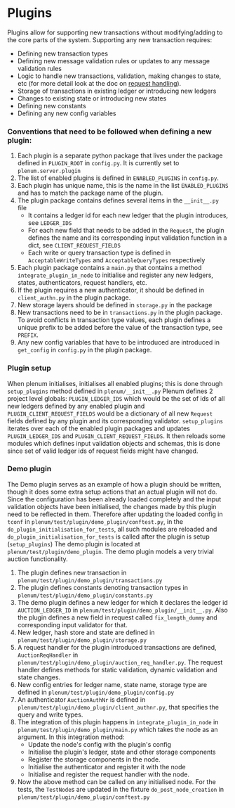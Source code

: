 # Plugins

Plugins allow for supporting new transactions without modifying/adding to the core parts of the system. 
Supporting any new transaction requires:
-   Defining new transaction types
-   Defining new message validation rules or updates to any message validation rules
-   Logic to handle new transactions, validation, making changes to state, etc (for more detail look at the doc on [request handling](request_handling.md)).
-   Storage of transactions in existing ledger or introducing new ledgers
-   Changes to existing state or introducing new states  
-   Defining new constants
-   Defining any new config variables


### Conventions that need to be followed when defining a new plugin:
1. Each plugin is a separate python package that lives under the package defined in `PLUGIN_ROOT` in `config.py`. It is currently set to `plenum.server.plugin`
2. The list of enabled plugins is defined in `ENABLED_PLUGINS` in `config.py`.
3. Each plugin has unique name, this is the name in the list `ENABLED_PLUGINS` and has to match the package name of the plugin.
4. The plugin package contains defines several items in the `__init__.py` file
    -   It contains a ledger id for each new ledger that the plugin introduces, see `LEDGER_IDS`
    -   For each new field that needs to be added in the `Request`, the plugin defines the name and its corresponding input validation function in a dict, see `CLIENT_REQUEST_FIELDS`
    -   Each write or query transaction type is defined in `AcceptableWriteTypes` and `AcceptableQueryTypes` respectively
5. Each plugin package contains a `main.py` that contains a method `integrate_plugin_in_node` to initialise and register any new ledgers, states, authenticators, 
    request handlers, etc.
6. If the plugin requires a new authenticator, it should be defined in `client_authn.py` in the plugin package.
7. New storage layers should be defined in `storage.py` in the package
8. New transactions need to be in `transactions.py` in the plugin package. To avoid conflicts in transaction type values, each plugin defines a unique prefix to be added before 
    the value of the transaction type, see `PREFIX`.
9. Any new config variables that have to be introduced are introduced in `get_config` in `config.py` in the plugin package.


### Plugin setup
When plenum initialises, initialises all enabled plugins; this is done through `setup_plugins` method defined in `plenum/__init__.py` Plenum defines 2 project level globals:
`PLUGIN_LEDGER_IDS` which would be the set of ids of all new ledgers defined by any enabled plugin and `PLUGIN_CLIENT_REQUEST_FIELDS` would be a dictionary of all new `Request` fields
defined by any plugin and its corresponding validator.
`setup_plugins` iterates over each of the enabled plugin packages and updates `PLUGIN_LEDGER_IDS` and `PLUGIN_CLIENT_REQUEST_FIELDS`. 
It then reloads some modules which defines input validation objects and schemas, this is done since set of valid ledger ids of request fields might have changed.


### Demo plugin
The Demo plugin serves as an example of how a plugin should be written, though it does some extra setup actions that an actual plugin will not do.
Since the configuration has been already loaded completely and the input validation objects have been initialised, the changes made by this plugin need to be reflected in them.
Therefore after updating the loaded config in `tconf` in `plenum/test/plugin/demo_plugin/conftest.py`, in the `do_plugin_initialisation_for_tests`, all such modules are reloaded and `do_plugin_initialisation_for_tests` is called after the plugin is setup (`setup_plugins`) 
The demo plugin is located at `plenum/test/plugin/demo_plugin`. The demo plugin models a very trivial auction functionality.
1. The plugin defines new transaction in `plenum/test/plugin/demo_plugin/transactions.py`
2. The plugin defines constants denoting transaction types in `plenum/test/plugin/demo_plugin/constants.py`
3. The demo plugin defines a new ledger for which it declares the ledger id `AUCTION_LEDGER_ID` in `plenum/test/plugin/demo_plugin/__init__.py`. 
    Also the plugin defines a new field in request called `fix_length_dummy` and corresponding input validator for that.
4. New ledger, hash store and state are defined in `plenum/test/plugin/demo_plugin/storage.py`
5. A request handler for the plugin introduced transactions are defined, `AuctionReqHandler` in `plenum/test/plugin/demo_plugin/auction_req_handler.py`. 
    The request handler defines methods for static validation, dynamic validation and state changes.
6. New config entries for ledger name, state name, storage type are defined in `plenum/test/plugin/demo_plugin/config.py`
7. An authenticator `AuctionAuthNr` is defined in `plenum/test/plugin/demo_plugin/client_authnr.py`, that specifies the query and write types.
8. The integration of this plugin happens in `integrate_plugin_in_node` in `plenum/test/plugin/demo_plugin/main.py` which takes the node as an argument. In this integration method:
    -   Update the node's config with the plugin's config
    -   Initialise the plugin's ledger, state and other storage components
    -   Register the storage components in the node.
    -   Initialise the authenticator and register it with the node
    -   Initialise and register the request handler with the node.
9. Now the above method can be called on any initialised node. For the tests, the `TestNode`s are updated in the fixture `do_post_node_creation` in `plenum/test/plugin/demo_plugin/conftest.py`
